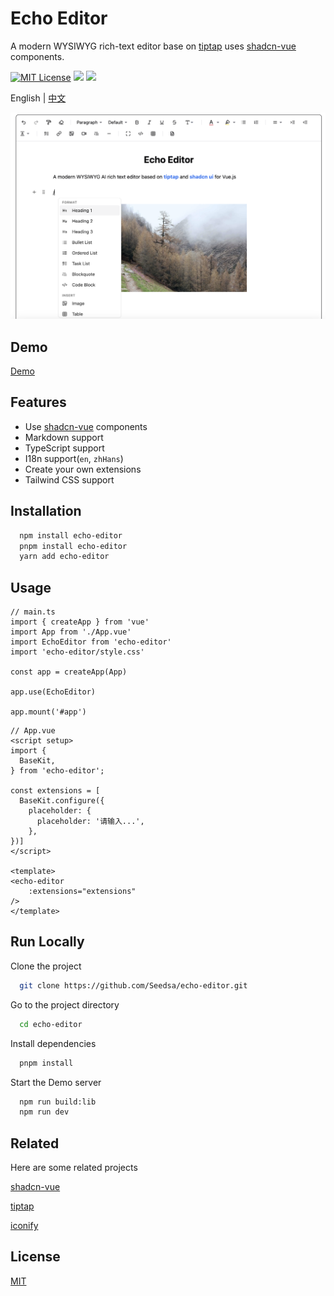 # Echo Editor

A modern WYSIWYG rich-text editor base on [tiptap](https://tiptap.dev) uses [shadcn-vue](https://www.shadcn-vue.com/) components.

[![MIT License](https://img.shields.io/badge/License-MIT-green.svg)](https://choosealicense.com/licenses/mit/)
[![](https://img.shields.io/npm/v/echo-editor.svg?label=version)](https://www.npmjs.com/package/echo-editor)
[![](https://img.shields.io/npm/dependency-version/echo-editor/peer/vue?color=vue)](https://www.npmjs.com/package/echo-editor)

English | [中文](./README.zh-CN.md)

![App Screenshot](./screenshot/screenshot.png)

## Demo

[Demo](https://echo-editor.jzcloud.site/)

## Features

- Use [shadcn-vue](https://www.shadcn-vue.com/) components
- Markdown support
- TypeScript support
- I18n support(`en`, `zhHans`)
- Create your own extensions
- Tailwind CSS support

## Installation

```bash
  npm install echo-editor
  pnpm install echo-editor
  yarn add echo-editor
```

## Usage

```
// main.ts
import { createApp } from 'vue'
import App from './App.vue'
import EchoEditor from 'echo-editor'
import 'echo-editor/style.css'

const app = createApp(App)

app.use(EchoEditor)

app.mount('#app')

```

```
// App.vue
<script setup>
import {
  BaseKit,
} from 'echo-editor';

const extensions = [
  BaseKit.configure({
    placeholder: {
      placeholder: '请输入...',
    },
})]
</script>

<template>
<echo-editor
    :extensions="extensions"
/>
</template>
```

## Run Locally

Clone the project

```bash
  git clone https://github.com/Seedsa/echo-editor.git
```

Go to the project directory

```bash
  cd echo-editor
```

Install dependencies

```bash
  pnpm install
```

Start the Demo server

```bash
  npm run build:lib
  npm run dev
```

## Related

Here are some related projects

[shadcn-vue](https://www.shadcn-vue.com/)

[tiptap](https://tiptap.dev)

[iconify](https://icon-sets.iconify.design)

## License

[MIT](https://choosealicense.com/licenses/mit/)
